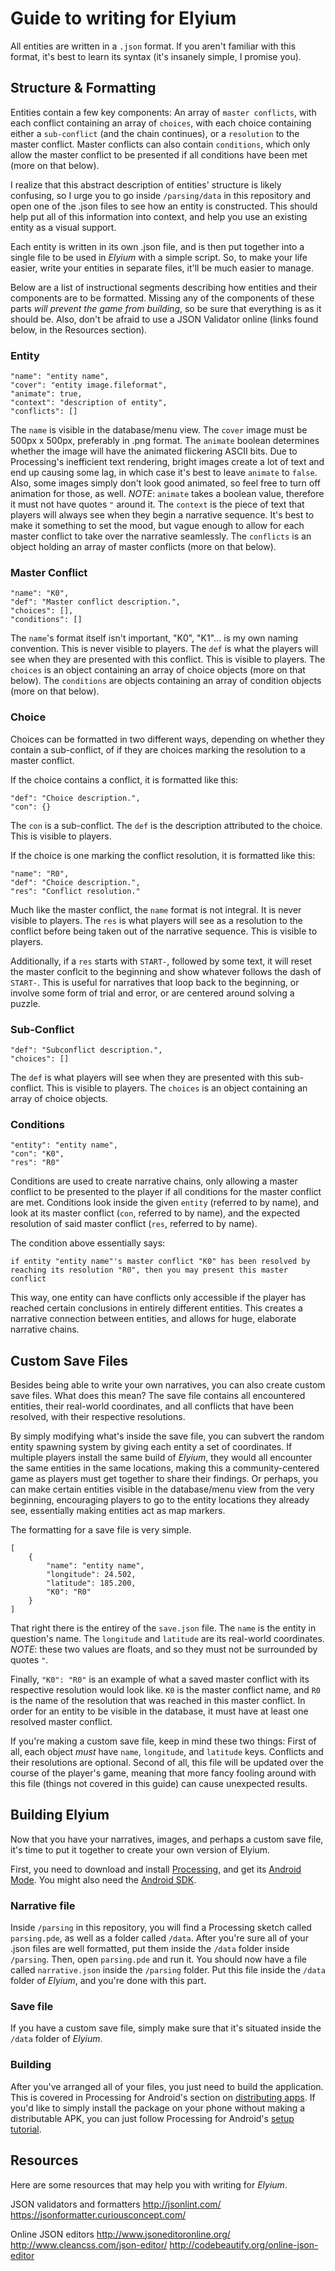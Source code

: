 # Guide to writing for Elyium

All entities are written in a `.json` format. If you aren't familiar with this format, it's best to learn its syntax (it's insanely simple, I promise you).

## Structure & Formatting

Entities contain a few key components: An array of `master conflicts`, with each conflict containing an array of `choices`, with each choice containing either a `sub-conflict` (and the chain continues), or a `resolution` to the master conflict. Master conflicts can also contain `conditions`, which only allow the master conflict to be presented if all conditions have been met (more on that below).

I realize that this abstract description of entities' structure is likely confusing, so I urge you to go inside `/parsing/data` in this repository and open one of the .json files to see how an entity is constructed. This should help put all of this information into context, and help you use an existing entity as a visual support.

Each entity is written in its own .json file, and is then put together into a single file to be used in _Elyium_ with a simple script. So, to make your life easier, write your entities in separate files, it'll be much easier to manage.

Below are a list of instructional segments describing how entities and their components are to be formatted. Missing any of the components of these parts *will prevent the game from building*, so be sure that everything is as it should be. Also, don't be afraid to use a JSON Validator online (links found below, in the Resources section).

### Entity

```
"name": "entity name",
"cover": "entity image.fileformat",
"animate": true,
"context": "description of entity",
"conflicts": []
```

The `name` is visible in the database/menu view.
The `cover` image must be 500px x 500px, preferably in .png format.
The `animate` boolean determines whether the image will have the animated flickering ASCII bits. Due to Processing's inefficient text rendering, bright images create a lot of text and end up causing some lag, in which case it's best to leave `animate` to `false`. Also, some images simply don't look good animated, so feel free to turn off animation for those, as well. *NOTE*: `animate` takes a boolean value, therefore it must not have quotes `"` around it.
The `context` is the piece of text that players will always see when they begin a narrative sequence. It's best to make it something to set the mood, but vague enough to allow for each master conflict to take over the narrative seamlessly.
The `conflicts` is an object holding an array of master conflicts (more on that below).

### Master Conflict

```
"name": "K0",
"def": "Master conflict description.",
"choices": [],
"conditions": []
```

The `name`'s format itself isn't important, "K0", "K1"... is my own naming convention. This is never visible to players.
The `def` is what the players will see when they are presented with this conflict. This is visible to players.
The `choices` is an object containing an array of choice objects (more on that below).
The `conditions` are objects containing an array of condition objects (more on that below).

### Choice

Choices can be formatted in two different ways, depending on whether they contain a sub-conflict, of if they are choices marking the resolution to a master conflict.

If the choice contains a conflict, it is formatted like this:

```
"def": "Choice description.",
"con": {}
```

The `con` is a sub-conflict.
The `def` is the description attributed to the choice. This is visible to players.

If the choice is one marking the conflict resolution, it is formatted like this:

```
"name": "R0",
"def": "Choice description.",
"res": "Conflict resolution."
```

Much like the master conflict, the `name` format is not integral. It is never visible to players.
The `res` is what players will see as a resolution to the conflict before being taken out of the narrative sequence. This is visible to players.

Additionally, if a `res` starts with `START-`, followed by some text, it will reset the master conflcit to the beginning and show whatever follows the dash of `START-`. This is useful for narratives that loop back to the beginning, or involve some form of trial and error, or are centered around solving a puzzle.

### Sub-Conflict

```
"def": "Subconflict description.",
"choices": []
```

The `def` is what players will see when they are presented with this sub-conflict. This is visible to players.
The `choices` is an object containing an array of choice objects.

### Conditions

```
"entity": "entity name",
"con": "K0",
"res": "R0"
```

Conditions are used to create narrative chains, only allowing a master conflict to be presented to the player if all conditions for the master conflict are met. Conditions look inside the given `entity` (referred to by name), and look at its master conflict (`con`, referred to by name), and the expected resolution of said master conflict (`res`, referred to by name).

The condition above essentially says:

```
if entity "entity name"'s master conflict "K0" has been resolved by reaching its resolution "R0", then you may present this master conflict
```

This way, one entity can have conflicts only accessible if the player has reached certain conclusions in entirely different entities. This creates a narrative connection between entities, and allows for huge, elaborate narrative chains.

## Custom Save Files

Besides being able to write your own narratives, you can also create custom save files. What does this mean? The save file contains all encountered entities, their real-world coordinates, and all conflicts that have been resolved, with their respective resolutions.

By simply modifying what's inside the save file, you can subvert the random entity spawning system by giving each entity a set of coordinates. If multiple players install the same build of _Elyium_, they would all encounter the same entities in the same locations, making this a community-centered game as players must get together to share their findings. Or perhaps, you can make certain entities visible in the database/menu view from the very beginning, encouraging players to go to the entity locations they already see, essentially making entities act as map markers.

The formatting for a save file is very simple.

```
[
	{
		"name": "entity name",
		"longitude": 24.502,
		"latitude": 185.200,
		"K0": "R0"
	}
]
```

That right there is the entirey of the `save.json` file.
The `name` is the entity in question's name.
The `longitude` and `latitude` are its real-world coordinates. *NOTE*: these two values are floats, and so they must not be surrounded by quotes `"`.

Finally, `"K0": "R0"` is an example of what a saved master conflict with its respective resolution would look like. `K0` is the master conflict name, and `R0` is the name of the resolution that was reached in this master conflict.
In order for an entity to be visible in the database, it must have at least one resolved master conflict.

If you're making a custom save file, keep in mind these two things: First of all, each object *must* have `name`, `longitude`, and `latitude` keys. Conflicts and their resolutions are optional. Second of all, this file will be updated over the course of the player's game, meaning that more fancy fooling around with this file (things not covered in this guide) can cause unexpected results.

## Building Elyium

Now that you have your narratives, images, and perhaps a custom save file, it's time to put it together to create your own version of Elyium.

First, you need to download and install [Processing](https://processing.org/), and get its [Android Mode](http://android.processing.org/). You might also need the [Android SDK](https://developer.android.com/studio/index.html#downloads).

### Narrative file

Inside `/parsing` in this repository, you will find a Processing sketch called `parsing.pde`, as well as a folder called `/data`. After you're sure all of your .json files are well formatted, put them inside the `/data` folder inside `/parsing`. Then, open `parsing.pde` and run it. You should now have a file called `narrative.json` inside the `/parsing` folder. Put this file inside the `/data` folder of _Elyium_, and you're done with this part.

### Save file

If you have a custom save file, simply make sure that it's situated inside the `/data` folder of _Elyium_.

### Building

After you've arranged all of your files, you just need to build the application. This is covered in Processing for Android's section on [distributing apps](http://android.processing.org/tutorials/distributing/index.html). If you'd like to simply install the package on your phone without making a distributable APK, you can just follow Processing for Android's [setup tutorial](http://android.processing.org/tutorials/getting_started/index.html).

## Resources

Here are some resources that may help you with writing for _Elyium_.

JSON validators and formatters
http://jsonlint.com/
https://jsonformatter.curiousconcept.com/

Online JSON editors
http://www.jsoneditoronline.org/
http://www.cleancss.com/json-editor/
http://codebeautify.org/online-json-editor
